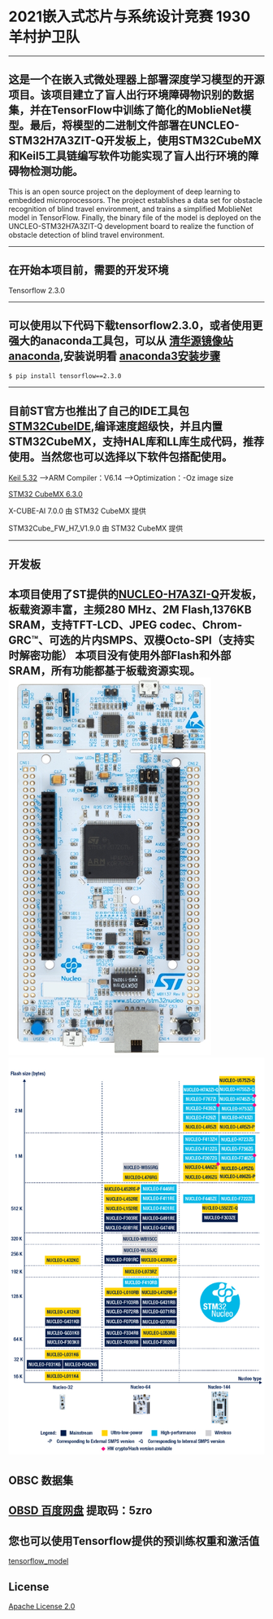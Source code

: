 # 2021嵌入式芯片与系统设计竞赛 1930 羊村护卫队

---
这是一个在嵌入式微处理器上部署深度学习模型的开源项目。该项目建立了盲人出行环境障碍物识别的数据集，并在TensorFlow中训练了简化的MoblieNet模型。最后，将模型的二进制文件部署在UNCLEO- STM32H7A3ZIT-Q开发板上，使用STM32CubeMX和Keil5工具链编写软件功能实现了盲人出行环境的障碍物检测功能。
---

This is an open source project on the deployment of deep learning to embedded microprocessors. The project establishes a data set for obstacle recognition of blind travel environment, and trains a simplified MoblieNet model in TensorFlow. Finally, the binary file of the model is deployed on the UNCLEO-STM32H7A3ZIT-Q development board to realize the function of obstacle detection of blind travel environment.

---
在开始本项目前，需要的开发环境
---

Tensorflow 2.3.0 

---
可以使用以下代码下载tensorflow2.3.0，或者使用更强大的anaconda工具包，可以从 [清华源镜像站anaconda](https://mirrors.tuna.tsinghua.edu.cn/anaconda/pkgs/main/),安装说明看 [anaconda3安装步骤](https://zhuanlan.zhihu.com/p/75717350)
---
```
$ pip install tensorflow==2.3.0
```
---
目前ST官方也推出了自己的IDE工具包 [STM32CubeIDE](https://www.st.com/zh/development-tools/stm32cubeide.html),编译速度超级快，并且内置STM32CubeMX，支持HAL库和LL库生成代码，推荐使用。当然您也可以选择以下软件包搭配使用。
---
[Keil 5.32](https://www2.keil.com/mdk5)  -->ARM Compiler：V6.14 -->Optimization：-Oz image size

[STM32 CubeMX 6.3.0](https://www.st.com/zh/development-tools/stm32cubemx.html)

X-CUBE-AI 7.0.0  由 STM32 CubeMX 提供

STM32Cube_FW_H7_V1.9.0 由 STM32 CubeMX 提供

---
开发板
---
本项目使用了ST提供的[NUCLEO-H7A3ZI-Q](https://www.st.com/zh/evaluation-tools/nucleo-h7a3zi-q.html)开发板，板载资源丰富，主频280 MHz、2M Flash,1376KB SRAM，支持TFT-LCD、JPEG codec、Chrom-GRC™、可选的片内SMPS、双模Octo-SPI（支持实时解密功能）
本项目没有使用外部Flash和外部SRAM，所有功能都基于板载资源实现。
![image](https://github.com/uncle-TT/Obstacle-on-Blind-Sidewalks-Dataset-and-Model-by-Tensorflow-2.3/blob/main/model/nucleo_144_large.jpg)
![image](https://github.com/uncle-TT/Obstacle-on-Blind-Sidewalks-Dataset-and-Model-by-Tensorflow-2.3/blob/main/model/en.ln1847_stm32_nucleo.jpg)
---
OBSC 数据集
---
 [OBSD 百度网盘](https://pan.baidu.com/s/1wkU6P3CFKcUWcLv6ivyM-Q) 提取码：5zro
---
您也可以使用Tensorflow提供的预训练权重和激活值
---
[tensorflow_model](https://github.com/tensorflow/models/tree/master/research/slim/nets)


## License
[Apache License 2.0](LICENSE)
